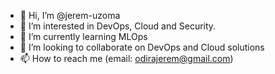 - 👋 Hi, I’m @jerem-uzoma
- 👀 I’m interested in DevOps, Cloud and Security.
- 🌱 I’m currently learning MLOps
- 💞️ I’m looking to collaborate on DevOps and Cloud solutions
- 📫 How to reach me (email: odirajerem@gmail.com)
